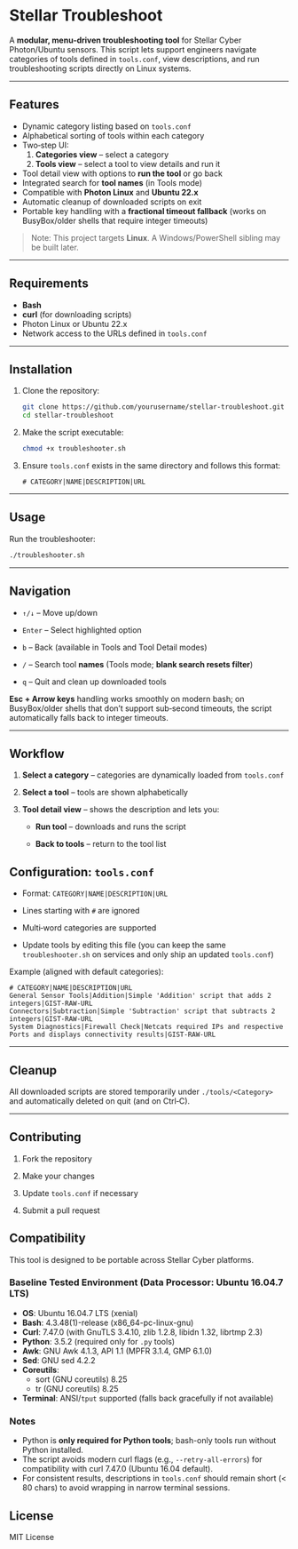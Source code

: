 # Stellar Troubleshoot

A **modular, menu‑driven troubleshooting tool** for Stellar Cyber Photon/Ubuntu sensors. This script lets support engineers navigate categories of tools defined in `tools.conf`, view descriptions, and run troubleshooting scripts directly on Linux systems.

---

## Features

- Dynamic category listing based on `tools.conf`
- Alphabetical sorting of tools within each category
- Two‑step UI:
  1. **Categories view** – select a category
  2. **Tools view** – select a tool to view details and run it
- Tool detail view with options to **run the tool** or go back
- Integrated search for **tool names** (in Tools mode)
- Compatible with **Photon Linux** and **Ubuntu 22.x**
- Automatic cleanup of downloaded scripts on exit
- Portable key handling with a **fractional timeout fallback** (works on BusyBox/older shells that require integer timeouts)

> Note: This project targets **Linux**. A Windows/PowerShell sibling may be built later.

---

## Requirements

- **Bash**
- **curl** (for downloading scripts)
- Photon Linux or Ubuntu 22.x
- Network access to the URLs defined in `tools.conf`

---

## Installation

1. Clone the repository:

    ```bash
    git clone https://github.com/yourusername/stellar-troubleshoot.git
    cd stellar-troubleshoot
    ```

2. Make the script executable:

    ```bash
    chmod +x troubleshooter.sh
    ```

3. Ensure `tools.conf` exists in the same directory and follows this format:

    ```
    # CATEGORY|NAME|DESCRIPTION|URL
    ```

---

## Usage

Run the troubleshooter:
```bash
./troubleshooter.sh
```

---

## Navigation

- `↑/↓` – Move up/down

- `Enter` – Select highlighted option

- `b` – Back (available in Tools and Tool Detail modes)

- `/` – Search tool **names** (Tools mode; **blank search resets filter**)

- `q` – Quit and clean up downloaded tools

**Esc + Arrow keys** handling works smoothly on modern bash; on BusyBox/older shells that don’t support sub‑second timeouts, the script automatically falls back to integer timeouts.

---

## Workflow

1. **Select a category** – categories are dynamically loaded from `tools.conf`

2. **Select a tool** – tools are shown alphabetically

3. **Tool detail view** – shows the description and lets you:

    - **Run tool** – downloads and runs the script

    - **Back to tools** – return to the tool list

## Configuration: `tools.conf`

- Format: `CATEGORY|NAME|DESCRIPTION|URL`

- Lines starting with `#` are ignored

- Multi‑word categories are supported

- Update tools by editing this file (you can keep the same `troubleshooter.sh` on services and only ship an updated `tools.conf`)

Example (aligned with default categories):

```
# CATEGORY|NAME|DESCRIPTION|URL
General Sensor Tools|Addition|Simple 'Addition' script that adds 2 integers|GIST-RAW-URL
Connectors|Subtraction|Simple 'Subtraction' script that subtracts 2 integers|GIST-RAW-URL
System Diagnostics|Firewall Check|Netcats required IPs and respective Ports and displays connectivity results|GIST-RAW-URL
```

---

## Cleanup

All downloaded scripts are stored temporarily under `./tools/<Category>` and automatically deleted on quit (and on Ctrl‑C).

---

## Contributing

1. Fork the repository

2. Make your changes

3. Update `tools.conf` if necessary

4. Submit a pull request

## Compatibility

This tool is designed to be portable across Stellar Cyber platforms.

### Baseline Tested Environment (Data Processor: Ubuntu 16.04.7 LTS)

- **OS**: Ubuntu 16.04.7 LTS (xenial)
- **Bash**: 4.3.48(1)-release (x86_64-pc-linux-gnu)
- **Curl**: 7.47.0 (with GnuTLS 3.4.10, zlib 1.2.8, libidn 1.32, librtmp 2.3)
- **Python**: 3.5.2 (required only for `.py` tools)
- **Awk**: GNU Awk 4.1.3, API 1.1 (MPFR 3.1.4, GMP 6.1.0)
- **Sed**: GNU sed 4.2.2
- **Coreutils**:
  - sort (GNU coreutils) 8.25
  - tr (GNU coreutils) 8.25
- **Terminal**: ANSI/`tput` supported (falls back gracefully if not available)

### Notes

- Python is **only required for Python tools**; bash-only tools run without Python installed.
- The script avoids modern curl flags (e.g., `--retry-all-errors`) for compatibility with curl 7.47.0 (Ubuntu 16.04 default).
- For consistent results, descriptions in `tools.conf` should remain short (< 80 chars) to avoid wrapping in narrow terminal sessions.


## License

MIT License